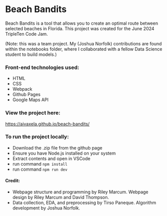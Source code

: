 # Beach Bandits

Beach Bandits is a tool that allows you to create an optimal route between selected beaches in Florida.
This project was created for the June 2024 TripleTen Code Jam. 

(Note: this was a team project. My (Joshua Norfolk) contributions are found within the notebooks folder, where I collaborated with a fellow Data Science student to build models.)

### Front-end technologies used:

- HTML
- CSS
- Webpack
- Github Pages
- Google Maps API

### View the project here:

https://aivaxela.github.io/beach-bandits/

### To run the project locally:

- Download the .zip file from the github page
- Ensure you have Node.js installed on your system
- Extract contents and open in VSCode
- run command `npm install`
- run command `npm run dev`

#### Credit:

- Webpage structure and programming by Riley Marcum. Webpage design by Riley Marcum and David Thompson.
- Data collection, EDA, and preprocessing by Tirso Paneque. Algorithm development by Joshua Norfolk.
